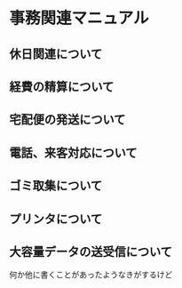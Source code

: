 # 事務関連マニュアル
## 休日関連について
## 経費の精算について
## 宅配便の発送について
## 電話、来客対応について
## ゴミ取集について
## プリンタについて
## 大容量データの送受信について

何か他に書くことがあったようなきがするけど